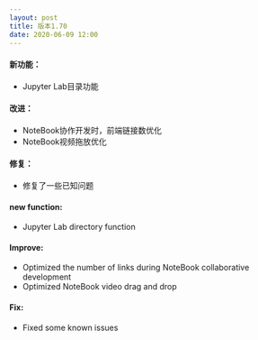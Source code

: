 ```yaml
---
layout: post
title: 版本1.70
date: 2020-06-09 12:00
---
```


#### 新功能：
- Jupyter Lab目录功能

#### 改进：
- NoteBook协作开发时，前端链接数优化
- NoteBook视频拖放优化

#### 修复：
- 修复了一些已知问题

#### new function:
- Jupyter Lab directory function

#### Improve:
- Optimized the number of links during NoteBook collaborative development
- Optimized NoteBook video drag and drop

#### Fix:
- Fixed some known issues
